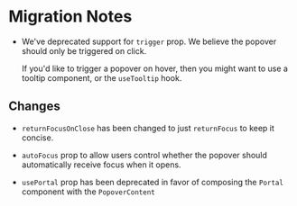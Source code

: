 # Migration Notes

- We've deprecated support for `trigger` prop. We believe the popover should
  only be triggered on click.

  If you'd like to trigger a popover on hover, then you might want to use a
  tooltip component, or the `useTooltip` hook.

## Changes

- `returnFocusOnClose` has been changed to just `returnFocus` to keep it
  concise.

- `autoFocus` prop to allow users control whether the popover should
  automatically receive focus when it opens.

- `usePortal` prop has been deprecated in favor of composing the `Portal`
  component with the `PopoverContent`
